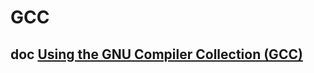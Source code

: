 # GCC



## doc [Using the GNU Compiler Collection (GCC)](https://gcc.gnu.org/onlinedocs/gcc/index.html)

